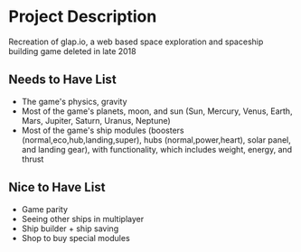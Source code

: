# Project Description

Recreation of glap.io, a web based space exploration and spaceship building game deleted in late 2018

## Needs to Have List

- The game's physics, gravity
- Most of the game's planets, moon, and sun (Sun, Mercury, Venus, Earth, Mars, Jupiter, Saturn, Uranus, Neptune)
- Most of the game's ship modules (boosters (normal,eco,hub,landing,super), hubs (normal,power,heart), solar panel, and landing gear), with functionality, which includes weight, energy, and thrust


## Nice to Have List

- Game parity
- Seeing other ships in multiplayer
- Ship builder + ship saving
- Shop to buy special modules